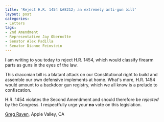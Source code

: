 ```yaml
---
title: 'Reject H.R. 1454 &#8212; an extremely anti-gun bill'
layout: post
categories:
- Letters
tags:
- 2nd Amendment
- Representative Jay Obernolte
- Senator Alex Padilla
- Senator Dianne Feinstein
---
```


I am writing to you today to reject H.R. 1454, which would classify firearm parts as guns in the eyes of the law.

This draconian bill is a blatant attack on our Constitutional right to build and assemble our own defensive implements at home. What's more, H.R. 1454 would amount to a backdoor gun registry, which we all know is a prelude to confiscation.

H.R. 1454 violates the Second Amendment and should therefore be *rejected* by the Congress. I respectfully urge your **no** vote on this legislation.

[Greg Raven](https://www.gregraven.org/), Apple Valley, CA